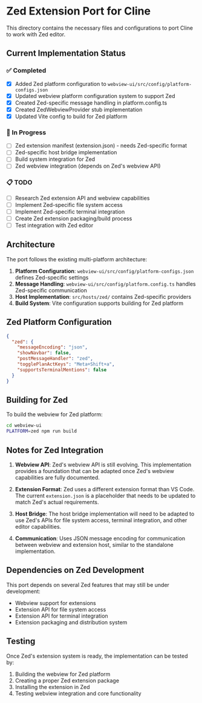 # Zed Extension Port for Cline

This directory contains the necessary files and configurations to port Cline to work with Zed editor.

## Current Implementation Status

### ✅ Completed
- [x] Added Zed platform configuration to `webview-ui/src/config/platform-configs.json`
- [x] Updated webview platform configuration system to support Zed
- [x] Created Zed-specific message handling in platform.config.ts
- [x] Created ZedWebviewProvider stub implementation
- [x] Updated Vite config to build for Zed platform

### 🚧 In Progress
- [ ] Zed extension manifest (extension.json) - needs Zed-specific format
- [ ] Zed-specific host bridge implementation
- [ ] Build system integration for Zed
- [ ] Zed webview integration (depends on Zed's webview API)

### 📋 TODO
- [ ] Research Zed extension API and webview capabilities
- [ ] Implement Zed-specific file system access
- [ ] Implement Zed-specific terminal integration
- [ ] Create Zed extension packaging/build process
- [ ] Test integration with Zed editor

## Architecture

The port follows the existing multi-platform architecture:

1. **Platform Configuration**: `webview-ui/src/config/platform-configs.json` defines Zed-specific settings
2. **Message Handling**: `webview-ui/src/config/platform.config.ts` handles Zed-specific communication
3. **Host Implementation**: `src/hosts/zed/` contains Zed-specific providers
4. **Build System**: Vite configuration supports building for Zed platform

## Zed Platform Configuration

```json
{
  "zed": {
    "messageEncoding": "json",
    "showNavbar": false,
    "postMessageHandler": "zed",
    "togglePlanActKeys": "Meta+Shift+a",
    "supportsTerminalMentions": false
  }
}
```

## Building for Zed

To build the webview for Zed platform:

```bash
cd webview-ui
PLATFORM=zed npm run build
```

## Notes for Zed Integration

1. **Webview API**: Zed's webview API is still evolving. This implementation provides a foundation that can be adapted once Zed's webview capabilities are fully documented.

2. **Extension Format**: Zed uses a different extension format than VS Code. The current `extension.json` is a placeholder that needs to be updated to match Zed's actual requirements.

3. **Host Bridge**: The host bridge implementation will need to be adapted to use Zed's APIs for file system access, terminal integration, and other editor capabilities.

4. **Communication**: Uses JSON message encoding for communication between webview and extension host, similar to the standalone implementation.

## Dependencies on Zed Development

This port depends on several Zed features that may still be under development:
- Webview support for extensions
- Extension API for file system access
- Extension API for terminal integration
- Extension packaging and distribution system

## Testing

Once Zed's extension system is ready, the implementation can be tested by:
1. Building the webview for Zed platform
2. Creating a proper Zed extension package
3. Installing the extension in Zed
4. Testing webview integration and core functionality